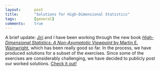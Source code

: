 ```yaml
---
layout:      post
title:       "Solutions for High-Dimensional Statistics"
tags:        [general]
comments:    true
---
```


A brief update:
[Jiri](https://scholar.google.com/citations?user=Jp7hKlAAAAAJ) and I have been working through the new book [_High-Dimensional Statistics: A Non-Asymptotic Viewpoint_ by Martin E. Wainwright](https://www.cambridge.org/core/books/highdimensional-statistics/8A91ECEEC38F46DAB53E9FF8757C7A4E), which has been really good so far.
In the process, we have produced solutions for a subset of the exercises. 
Since some of the exercises are considerably challenging, we have decided to publicly post our worked solutions.
[Check it out!](https://high-dimensional-probability.github.io/)
